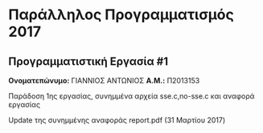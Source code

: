 # Παράλληλος Προγραμματισμός 2017
## Προγραμματιστική Εργασία #1

**Ονοματεπώνυμο:** ΓΙΑΝΝΙΟΣ ΑΝΤΩΝΙΟΣ
**Α.Μ.:**  Π2013153

Παράδοση 1ης εργασίας, συνημμένα αρχεία sse.c,no-sse.c και αναφορά εργασίας 

Update της συνημμένης αναφοράς report.pdf (31 Μαρτίου 2017)
